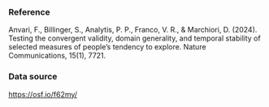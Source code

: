 ### Reference

Anvari, F., Billinger, S., Analytis, P. P., Franco, V. R., & Marchiori, D. (2024). Testing the convergent validity, domain generality, and temporal stability of selected measures of people’s tendency to explore. Nature Communications, 15(1), 7721.

### Data source

https://osf.io/f62my/

